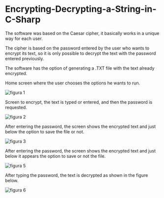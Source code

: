 # Encrypting-Decrypting-a-String-in-C-Sharp
The software was based on the Caesar cipher, it basically works in a unique way for each user.

The cipher is based on the password entered by the user who wants to encrypt its text, so it is only possible to decrypt the text with the password entered previously.

The software has the option of generating a .TXT file with the text already encrypted.

Home screen where the user chooses the options he wants to run.

![figura 1](https://user-images.githubusercontent.com/80012970/167301323-0ac4adc5-04e2-42a5-818b-efbf63c208cd.png)

Screen to encrypt, the text is typed or entered, and then the password is requested.

![figura 2](https://user-images.githubusercontent.com/80012970/167301385-2bc70138-0ff8-4206-9497-89a9a9dad36b.png)

After entering the password, the screen shows the encrypted text and just below the option to save the file or not.

![figura 3](https://user-images.githubusercontent.com/80012970/167301426-33581ffe-0baf-4e82-b9d0-ae55950aa71e.png)

After entering the password, the screen shows the encrypted text and just below it appears the option to save or not the file.

![figura 5](https://user-images.githubusercontent.com/80012970/167301505-d1d5a142-25a3-40d3-8de6-d1669b17f91c.png)

After typing the password, the text is decrypted as shown in the figure below.

![figura 6](https://user-images.githubusercontent.com/80012970/167301549-3c3e7b18-aabf-40da-b468-08d2d9073687.png)
